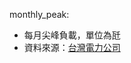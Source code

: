 monthly_peak:
* 每月尖峰負載，單位為瓩
* 資料來源：[台灣電力公司]("https://www.taipower.com.tw/tc/page.aspx?mid=43&cid=30&cchk=203b0d86-6759-42c4-8c05-4080862a6cf9#b01")